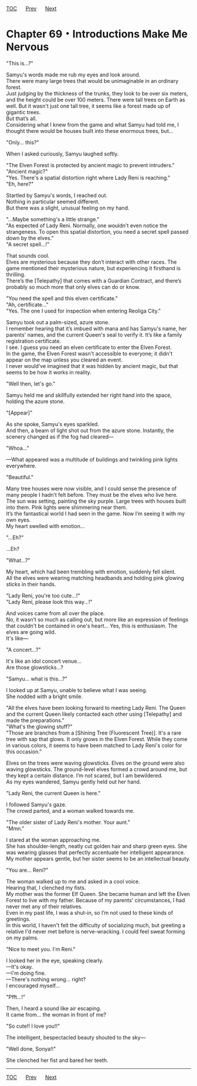 [TOC](../readme.md)&nbsp;&nbsp;&nbsp;&nbsp;&nbsp;&nbsp;[Prev](Section_0068.md)&nbsp;&nbsp;&nbsp;&nbsp;&nbsp;&nbsp;[Next](Section_0070.md)



# Chapter 69・Introductions Make Me Nervous

"This is...?"  
  
Samyu's words made me rub my eyes and look around.  
There were many large trees that would be unimaginable in an ordinary
forest.  
Just judging by the thickness of the trunks, they look to be over six
meters, and the height could be over 100 meters. There were tall trees
on Earth as well. But it wasn't just one tall tree, it seems like a
forest made up of gigantic trees.  
But that’s all.  
Considering what I knew from the game and what Samyu had told me, I
thought there would be houses built into these enormous trees, but...  
  
"Only... this?"  
  
When I asked curiously, Samyu laughed softly.  
  
"The Elven Forest is protected by ancient magic to prevent intruders."  
"Ancient magic?"  
"Yes. There's a spatial distortion right where Lady Reni is reaching."  
"Eh, here?"  
  
Startled by Samyu's words, I reached out.  
Nothing in particular seemed different.  
But there was a slight, unusual feeling on my hand.  
  
"...Maybe something's a little strange."  
"As expected of Lady Reni. Normally, one wouldn't even notice the
strangeness. To open this spatial distortion, you need a secret spell
passed down by the elves."  
"A secret spell...!"  
  
That sounds cool.  
Elves are mysterious because they don’t interact with other races. The
game mentioned their mysterious nature, but experiencing it firsthand is
thrilling.  
There’s the \[Telepathy\] that comes with a Guardian Contract, and
there’s probably so much more that only elves can do or know.  
  
"You need the spell and this elven certificate."  
"Ah, certificate..."  
"Yes. The one I used for inspection when entering Reoliga City."  
  
Samyu took out a palm-sized, azure stone.  
I remember hearing that it’s imbued with mana and has Samyu's name, her
parents' names, and the current Queen's seal to verify it. It’s like a
family registration certificate.  
I see. I guess you need an elven certificate to enter the Elven
Forest.  
In the game, the Elven Forest wasn't accessible to everyone; it didn't
appear on the map unless you cleared an event.  
I never would’ve imagined that it was hidden by ancient magic, but that
seems to be how it works in reality.  
  
"Well then, let's go."  
  
Samyu held me and skillfully extended her right hand into the space,
holding the azure stone.  
  
"\[Appear\]"  
  
As she spoke, Samyu's eyes sparkled.  
And then, a beam of light shot out from the azure stone. Instantly, the
scenery changed as if the fog had cleared—  
  
"Whoa..."  
  
—What appeared was a multitude of buildings and twinkling pink lights
everywhere.  
  
"Beautiful."  
  
Many tree houses were now visible, and I could sense the presence of
many people I hadn’t felt before. They must be the elves who live
here.  
The sun was setting, painting the sky purple. Large trees with houses
built into them. Pink lights were shimmering near them.  
It’s the fantastical world I had seen in the game. Now I’m seeing it
with my own eyes.  
My heart swelled with emotion...  
  
"...Eh?"  
  
...Eh?  
  
"What...?"  
  
My heart, which had been trembling with emotion, suddenly fell silent.  
All the elves were wearing matching headbands and holding pink glowing
sticks in their hands.  
  
"Lady Reni, you're too cute...!"  
"Lady Reni, please look this way...!"  
  
And voices came from all over the place.  
No, it wasn’t so much as calling out, but more like an expression of
feelings that couldn't be contained in one's heart... Yes, this is
enthusiasm. The elves are going wild.  
It's like—  
  
"A concert...?"  
  
It's like an idol concert venue…  
Are those glowsticks...?  
  
"Samyu... what is this...?"  
  
I looked up at Samyu, unable to believe what I was seeing.  
She nodded with a bright smile.  
  
"All the elves have been looking forward to meeting Lady Reni. The Queen
and the current Queen likely contacted each other using \[Telepathy\]
and made the preparations."  
"What's the glowing stuff?"  
"Those are branches from a \[Shining Tree (Fluorescent Tree)\]. It's a
rare tree with sap that glows. It only grows in the Elven Forest. While
they come in various colors, it seems to have been matched to Lady
Reni's color for this occasion."  
  
Elves on the trees were waving glowsticks. Elves on the ground were also
waving glowsticks. The ground-level elves formed a crowd around me, but
they kept a certain distance. I’m not scared, but I am bewildered.  
As my eyes wandered, Samyu gently held out her hand.  
  
"Lady Reni, the current Queen is here."  
  
I followed Samyu's gaze.  
The crowd parted, and a woman walked towards me.  
  
"The older sister of Lady Reni's mother. Your aunt."  
"Mmn."  
  
I stared at the woman approaching me.  
She has shoulder-length, neatly cut golden hair and sharp green eyes.
She was wearing glasses that perfectly accentuate her intelligent
appearance.  
My mother appears gentle, but her sister seems to be an intellectual
beauty.  
  
"You are... Reni?"  
  
The woman walked up to me and asked in a cool voice.  
Hearing that, I clenched my fists.  
My mother was the former Elf Queen. She became human and left the Elven
Forest to live with my father. Because of my parents' circumstances, I
had never met any of their relatives.  
Even in my past life, I was a shut-in, so I’m not used to these kinds of
greetings.  
In this world, I haven't felt the difficulty of socializing much, but
greeting a relative I'd never met before is nerve-wracking. I could feel
sweat forming on my palms.  
  
"Nice to meet you. I'm Reni."  
  
I looked her in the eye, speaking clearly.  
—It's okay.  
—I'm doing fine.  
—There's nothing wrong... right?  
I encouraged myself...  
  
"Pfft...!"  
  
Then, I heard a sound like air escaping.  
It came from... the woman in front of me?  
  
"So cute!! I love you!!"  
  
The intelligent, bespectacled beauty shouted to the sky—  
  
"Well done, Sonya!!"  
  
She clenched her fist and bared her teeth.  
  
  
  


---
[TOC](../readme.md)&nbsp;&nbsp;&nbsp;&nbsp;&nbsp;&nbsp;[Prev](Section_0068.md)&nbsp;&nbsp;&nbsp;&nbsp;&nbsp;&nbsp;[Next](Section_0070.md)

